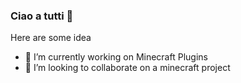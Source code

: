 ### Ciao a tutti 👋

Here are some idea

- 🔭 I’m currently working on Minecraft Plugins
- 👯 I’m looking to collaborate on a minecraft project

